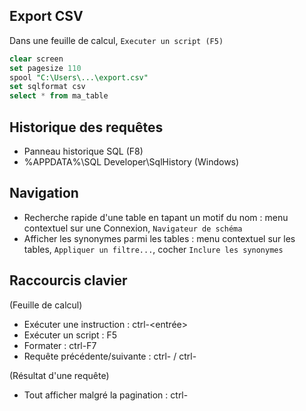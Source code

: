## Export CSV
Dans une feuille de calcul, `Executer un script (F5)`
```sql
clear screen
set pagesize 110
spool "C:\Users\...\export.csv"
set sqlformat csv
select * from ma_table
```

## Historique des requêtes
- Panneau historique SQL (F8)
- %APPDATA%\SQL Developer\SqlHistory (Windows)

## Navigation

- Recherche rapide d'une table en tapant un motif du nom : menu contextuel sur une Connexion, `Navigateur de schéma`
- Afficher les synonymes parmi les tables : menu contextuel sur les tables, `Appliquer un filtre...`, cocher `Inclure les synonymes`

## Raccourcis clavier
(Feuille de calcul)
- Exécuter une instruction : ctrl-<entrée>
- Exécuter un script : F5
- Formater : ctrl-F7
- Requête précédente/suivante : ctrl-<bas> / ctrl-<haut>

(Résultat d'une requête)
- Tout afficher malgré la pagination : ctrl-<end>
